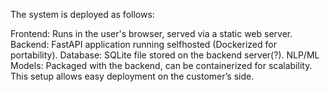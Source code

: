 
The system is deployed as follows:

  Frontend: Runs in the user's browser, served via a static web server.
  Backend: FastAPI application running selfhosted (Dockerized for portability).
  Database: SQLite file stored on the backend server(?).
  NLP/ML Models: Packaged with the backend, can be containerized for scalability.
  This setup allows easy deployment on the customer’s side.
